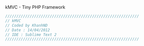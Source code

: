 kMVC - Tiny PHP Framework
```php
////////////////////////////////////////////////////////////
// kMVC
// Coded by KhanhND
// Date : 14/04/2012
// IDE : Sublime Text 2
////////////////////////////////////////////////////////////
```
